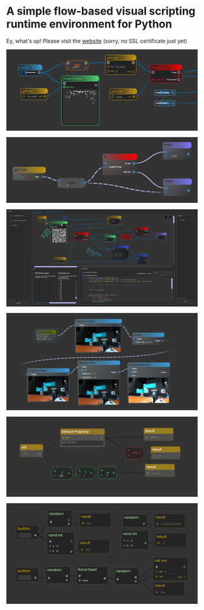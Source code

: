 # A simple flow-based visual scripting runtime environment for Python

Ey, what's up! Please visit the [website](http://ryven.org) (sorry, no SSL certificate just yet)

![](/docs/images/ryven_screenshot2.png)

![](/docs/images/ryven1.png)

![](/docs/images/ui.png)

![](/docs/images/opencv_1.png)

![](/docs/images/extract_property_1.png)

![](/docs/images/random.png)
